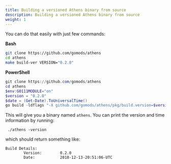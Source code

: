 ```yaml
---
title: Building a versioned Athens binary from source
description: Building a versioned Athens binary from source
weight: 1
---
```

You can do that easily with just few commands:

**Bash**
```bash
git clone https://github.com/gomods/athens
cd athens
make build-ver VERSION="0.2.0"
```

**PowerShell**
```PowerShell
git clone https://github.com/gomods/athens
cd athens
$env:GO111MODULE="on"
$version = "0.2.0"
$date = (Get-Date).ToUniversalTime()
go build -ldflags "-X github.com/gomods/athens/pkg/build.version=$version -X github.com/gomods/athens/pkg/build.buildDate=$date" -o athens ./cmd/proxy
```

This will give you a binary named `athens`. You can print the version and time information by running:
```console
 ./athens -version
```
which should return something like:
```console
Build Details:
        Version:        0.2.0
        Date:           2018-12-13-20:51:06-UTC
```
